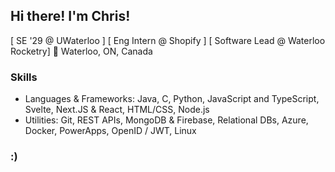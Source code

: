 ## Hi there! I'm Chris!

[ SE '29 @ UWaterloo ]
[ Eng Intern @ Shopify ]
[ Software Lead @ Waterloo Rocketry]
📍 Waterloo, ON, Canada

### Skills
- Languages & Frameworks: Java, C, Python, JavaScript and TypeScript, Svelte, Next.JS & React, HTML/CSS, Node.js
- Utilities: Git, REST APIs, MongoDB & Firebase, Relational DBs, Azure, Docker, PowerApps, OpenID / JWT, Linux
### :)


